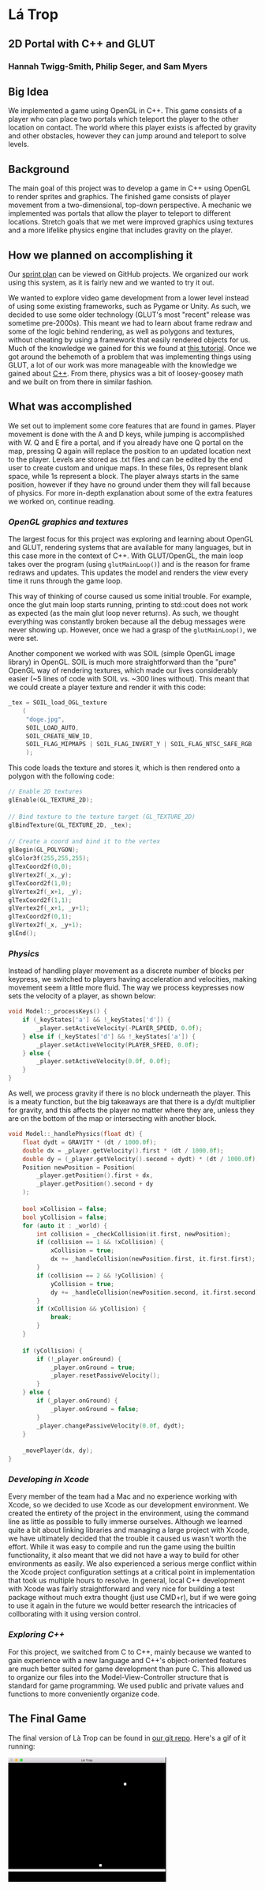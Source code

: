 # Lá Trop
## 2D Portal with C++ and GLUT
### Hannah Twigg-Smith, Philip Seger, and Sam Myers

## Big Idea
We implemented a game using OpenGL in C++. This game consists of a player who can place two portals which teleport the player to the other location on contact. The world where this player exists is affected by gravity and other obstacles, however they can jump around and teleport to solve levels.

## Background
The main goal of this project was to develop a game in C++ using OpenGL to render sprites and graphics. The finished game consists of player movement from a two-dimensional, top-down perspective. A mechanic we implemented was portals that allow the player to teleport to different locations. Stretch goals that we met were improved graphics using textures and a more lifelike physics engine that includes gravity on the player.

## How we planned on accomplishing it
Our [sprint plan](https://github.com/hannahtwiggsmith/SoftSysHedonisticHibiscus/projects/1) can be viewed on GitHub projects. We organized our work using this system, as it is fairly new and we wanted to try it out.

We wanted to explore video game development from a lower level instead of using some existing frameworks, such as Pygame or Unity. As such, we decided to use some older technology (GLUT's most "recent" release was sometime pre-2000s). This meant we had to learn about frame redraw and some of the logic behind rendering, as well as polygons and textures, without cheating by using a framework that easily rendered objects for us. Much of the knowledge we gained for this we found at [this tutorial](http://www.lighthouse3d.com/tutorials/glut-tutorial/). Once we got around the behemoth of a problem that was implementing things using GLUT, a lot of our work was more manageable with the knowledge we gained about [C++](https://learnxinyminutes.com/docs/c++/). From there, physics was a bit of loosey-goosey math and we built on from there in similar fashion.

## What was accomplished
We set out to implement some core features that are found in games. Player movement is done with the A and D keys, while jumping is accomplished with W. Q and E fire a portal, and if you already have one Q portal on the map, pressing Q again will replace the position to an updated location next to the player. Levels are stored as .txt files and can be edited by the end user to create custom and unique maps. In these files, 0s represent blank space, while 1s represent a block. The player always starts in the same position, however if they have no ground under them they will fall because of physics. For more in-depth explanation about some of the extra features we worked on, continue reading.

### _OpenGL graphics and textures_
The largest focus for this project was exploring and learning about OpenGL and GLUT, rendering systems that are available for many languages, but in this case more in the context of C++. With GLUT/OpenGL, the main loop takes over the program (using `glutMainLoop()`) and is the reason for frame redraws and updates. This updates the model and renders the view every time it runs through the game loop.

This way of thinking of course caused us some initial trouble. For example, once the glut main loop starts running, printing to std::cout does not work as expected (as the main glut loop never returns). As such, we thought everything was constantly broken because all the debug messages were never showing up. However, once we had a grasp of the `glutMainLoop()`, we were set.

Another component we worked with was SOIL (simple OpenGL image library) in OpenGL. SOIL is much more straightforward than the "pure" OpenGL way of rendering textures, which made our lives considerably easier (~5 lines of code with SOIL vs. ~300 lines without). This meant that we could create a player texture and render it with this code:
```cpp
_tex = SOIL_load_OGL_texture
    (
     "doge.jpg",
     SOIL_LOAD_AUTO,
     SOIL_CREATE_NEW_ID,
     SOIL_FLAG_MIPMAPS | SOIL_FLAG_INVERT_Y | SOIL_FLAG_NTSC_SAFE_RGB | SOIL_FLAG_COMPRESS_TO_DXT
     );
```
This code loads the texture and stores it, which is then rendered onto a polygon with the following code:
```cpp
// Enable 2D textures
glEnable(GL_TEXTURE_2D);

// Bind texture to the texture target (GL_TEXTURE_2D)
glBindTexture(GL_TEXTURE_2D, _tex);

// Create a coord and bind it to the vertex
glBegin(GL_POLYGON);
glColor3f(255,255,255);
glTexCoord2f(0,0);
glVertex2f(_x,_y);
glTexCoord2f(1,0);
glVertex2f(_x+1, _y);
glTexCoord2f(1,1);
glVertex2f(_x+1, _y+1);
glTexCoord2f(0,1);
glVertex2f(_x, _y+1);
glEnd();
```

### _Physics_
Instead of handling player movement as a discrete number of blocks per keypress, we switched to players having acceleration and velocities, making movement seem a little more fluid. The way we process keypresses now sets the velocity of a player, as shown below:
```cpp
void Model::_processKeys() {
    if (_keyStates['a'] && !_keyStates['d']) {
        _player.setActiveVelocity(-PLAYER_SPEED, 0.0f);
    } else if (_keyStates['d'] && !_keyStates['a']) {
        _player.setActiveVelocity(PLAYER_SPEED, 0.0f);
    } else {
        _player.setActiveVelocity(0.0f, 0.0f);
    }
}
```

As well, we process gravity if there is no block underneath the player. This is a meaty function, but the big takeaways are that there is a dy/dt multiplier for gravity, and this affects the player no matter where they are, unless they are on the bottom of the map or intersecting with another block.

```cpp
void Model::_handlePhysics(float dt) {
    float dydt = GRAVITY * (dt / 1000.0f);
    double dx = _player.getVelocity().first * (dt / 1000.0f);
    double dy = (_player.getVelocity().second + dydt) * (dt / 1000.0f);
    Position newPosition = Position(
        _player.getPosition().first + dx,
        _player.getPosition().second + dy
    );

    bool xCollision = false;
    bool yCollision = false;
    for (auto it : _world) {
        int collision = _checkCollision(it.first, newPosition);
        if (collision == 1 && !xCollision) {
            xCollision = true;
            dx += _handleCollision(newPosition.first, it.first.first);
        }
        if (collision == 2 && !yCollision) {
            yCollision = true;
            dy += _handleCollision(newPosition.second, it.first.second);
        }
        if (xCollision && yCollision) {
            break;
        }
    }

    if (yCollision) {
        if (!_player.onGround) {
            _player.onGround = true;
            _player.resetPassiveVelocity();
        }
    } else {
        if (_player.onGround) {
            _player.onGround = false;
        }
        _player.changePassiveVelocity(0.0f, dydt);
    }

    _movePlayer(dx, dy);
}
```

### _Developing in Xcode_
Every member of the team had a Mac and no experience working with Xcode, so we decided to use Xcode as our development environment. We created the entirety of the project in the environment, using the command line as little as possible to fully immerse ourselves. Although we learned quite a bit about linking libraries and managing a large project with Xcode, we have ultimately decided that the trouble it caused us wasn't worth the effort. While it was easy to compile and run the game using the builtin functionality, it also meant that we did not have a way to build for other environments as easily. We also experienced a serious merge conflict within the Xcode project configuration settings at a critical point in implementation that took us multiple hours to resolve. In general, local C++ development with Xcode was fairly straightforward and very nice for building a test package without much extra thought (just use CMD+r), but if we were going to use it again in the future we would better research the intricacies of collborating with it using version control.

### _Exploring C++_
For this project, we switched from C to C++, mainly because we wanted to gain experience with a new language and C++'s object-oriented features are much better suited for game development than pure C. This allowed us to organize our files into the Model-View-Controller structure that is standard for game programming. We used public and private values and functions to more conveniently organize code. 

## The Final Game
The final version of Là Trop can be found in [our git repo](https://github.com/hannahtwiggsmith/SoftSysHedonisticHibiscus). Here's a gif of it running:

![gravity.gif](reports/resources/gravity.gif)
